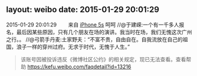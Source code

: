 layout: weibo
date: 2015-01-29 20:01:29
---
2015-01-29 20:01:29  &nbsp;&nbsp;&nbsp;&nbsp;&nbsp;&nbsp; 来自 <a href="sinaweibo://customweibosource" rel="nofollow">iPhone 5s</a>
呵呵 //@于建嵘:一个有一千多人报名，最后因某些原因，只有几个朋友在场的演讲。我当时在场，我们无愧这次广州之行。。 //@弓箭手丹麦:土家野夫：“不富不贵，自由自在。自我流放在自己的祖国，浪子一样的穿州过府。无求于时代，无愧于人生。”
>  该账号因被投诉违反《微博社区公约》的相关规定，现已无法查看。查看帮助 https://kefu.weibo.com/faqdetail?id=13216
